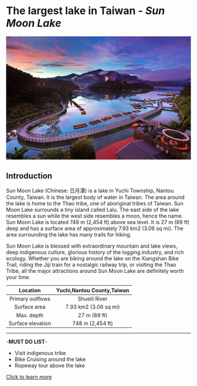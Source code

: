 # The largest lake in Taiwan - *Sun Moon Lake*

![Sun Moon Lake](https://github.com/Naung20196/Naung/blob/00d8f1d91e0d49255801b1a12e2fbdab56329437/9270d45c363fef530acbfbb149b770b7.jpg)

## Introduction
Sun Moon Lake (Chinese: 日月潭) is a lake in Yuchi Township, Nantou County, Taiwan. It is the largest body of water in Taiwan. The area around the lake is home to the Thao tribe, one of aboriginal tribes of Taiwan. Sun Moon Lake surrounds a tiny island called Lalu. The east side of the lake resembles a sun while the west side resembles a moon, hence the name.
Sun Moon Lake is located 748 m (2,454 ft) above sea level. It is 27 m (89 ft) deep and has a surface area of approximately 7.93 km2 (3.06 sq mi). The area surrounding the lake has many trails for hiking.

Sun Moon Lake is blessed with extraordinary mountain and lake views, deep indigenous culture, glorious history of the logging industry, and rich ecology. Whether you are biking around the lake on the Xiangshan Bike Trail, riding the Jiji train for a nostalgic railway trip, or visiting the Thao Tribe, all the major attractions around Sun Moon Lake are definitely worth your time.

| Location | Yuchi,Nantou County,Taiwan |
|:------:|:------:|
| Primary outflows | Shueili River |
| Surface area | 7.93 km2 (3.06 sq mi) |
| Max. depth | 27 m (89 ft) |
| Surface elevation | 748 m (2,454 ft) |

***

-**MUST DO LIST**-

* Visit indigenous tribe
* Bike Cruising around the lake
* Ropeway tour above the lake

[Click to learn more](https://www.sunmoonlake.gov.tw/en)
